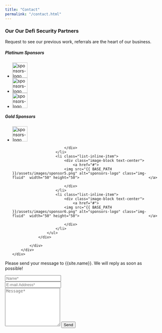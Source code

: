 ```yaml
---
title: "Contact"
permalink: "/contact.html"
---
```


<section class="sponsors section  overlay-white">
	<div class="container">
		<div class="row">
			<div class="col-12">
				<div class="section-title">
					<h3>Our <span class="alternate">Our Defi Security Partners</span></h3>
					<p>Request to see our previous work, referrals are the heart of our business.</p>
				</div>
			</div>
		</div>
		<div class="row">
			<div class="col-12">
				<!-- Title -->
				<div class="sponsor-title text-center">
					<h5>Platinum Sponsors</h5>
				</div>
				<div class="block text-center">
					<!-- Sponsors image list -->
					<ul class="list-inline sponsors-list">
						<li class="list-inline-item">
							<div class="image-block text-center">
								<a href="#">
									<img src="{{ BASE_PATH }}/assets/images/sponsor1.png" alt="sponsors-logo" class="img-fluid"  width="50" height="50">
								</a>
							</div>
						</li>
						<li class="list-inline-item">
							<div class="image-block text-center">
								<a href="#">
									<img src="{{ BASE_PATH }}/assets/images/sponsor2.png" alt="sponsors-logo" class="img-fluid"  width="50" height="50">								</a>
							</div>
						</li>
						<li class="list-inline-item">
							<div class="image-block text-center">
								<a href="#">
							<img src="{{ BASE_PATH }}/assets/images/sponsor3.png" alt="sponsors-logo" class="img-fluid"  width="50" height="50">								</a>
							</div>
						</li>
					</ul>
				</div>
				<!-- Title -->
				<div class="sponsor-title text-center">
					<h5>Gold Sponsors</h5>
				</div>
				<div class="block text-center">
					<!-- Sponsors image list -->
					<ul class="list-inline sponsors-list">
						<li class="list-inline-item">
							<div class="image-block text-center">
								<a href="#">
							<img src="{{ BASE_PATH }}/assets/images/sponsor4.png" alt="sponsors-logo" class="img-fluid"  width="50" height="50">								</a>
								
							</div>
						</li>
						<li class="list-inline-item">
							<div class="image-block text-center">
								<a href="#">
							<img src="{{ BASE_PATH }}/assets/images/sponsor5.png" alt="sponsors-logo" class="img-fluid"  width="50" height="50">								</a>
								
							</div>
						</li>
						<li class="list-inline-item">
							<div class="image-block text-center">
								<a href="#">
							<img src="{{ BASE_PATH }}/assets/images/sponsor6.png" alt="sponsors-logo" class="img-fluid"  width="50" height="50">								</a>
								
							</div>
						</li>
					</ul>
				</div>
		
			</div>
		</div>
	</div>
</section>

<!--====  End of Sponsors  ====-->

<form action="https://formspree.io/f/xbjwllko" method="POST">    
<p class="mb-4">Please send your message to {{site.name}}. We will reply as soon as possible!</p>
<div class="form-group row">
<div class="col-md-6">
<input class="form-control" type="text" name="name" placeholder="Name*" required>
</div>
<div class="col-md-6">
<input class="form-control" type="email" name="_replyto" placeholder="E-mail Address*" required>
</div>
</div>
<textarea rows="8" class="form-control mb-3" name="message" placeholder="Message*" required></textarea>    
<input class="btn btn-success" type="submit" value="Send">
</form>





